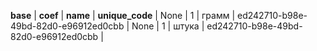 **base**  | **coef**  | **name**  | **unique_code**  | 
None  | 1  | грамм  | ed242710-b98e-49bd-82d0-e96912ed0cbb  | 
None  | 1  | штука  | ed242710-b98e-49bd-82d0-e96912ed0cbb  | 
